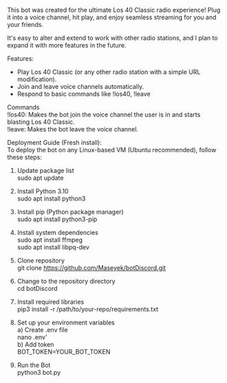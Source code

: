 This bot was created for the ultimate Los 40 Classic radio experience! Plug it into a voice channel, hit play, and enjoy seamless streaming for you and your friends.

It's easy to alter and extend to work with other radio stations, and I plan to expand it with more features in the future.

Features:
- Play Los 40 Classic (or any other radio station with a simple URL modification).
- Join and leave voice channels automatically.
- Respond to basic commands like !los40, !leave

Commands\
!los40: Makes the bot join the voice channel the user is in and starts blasting Los 40 Classic.\
!leave: Makes the bot leave the voice channel.

Deployment Guide (Fresh install):\
To deploy the bot on any Linux-based VM (Ubuntu recommended), follow these steps:

1) Update package list\
sudo apt update
2) Install Python 3.10\
sudo apt install python3

3) Install pip (Python package manager)\
sudo apt install python3-pip

4) Install system dependencies\
sudo apt install ffmpeg\
sudo apt install libpq-dev

5) Clone repository\
git clone https://github.com/Maseyek/botDiscord.git

6) Change to the repository directory\
cd botDiscord

7) Install required libraries\
pip3 install -r /path/to/your-repo/requirements.txt

8) Set up your environment variables\
a) Create .env file\
nano .env'\
b) Add token\
BOT_TOKEN=YOUR_BOT_TOKEN

9) Run the Bot\
python3 bot.py
